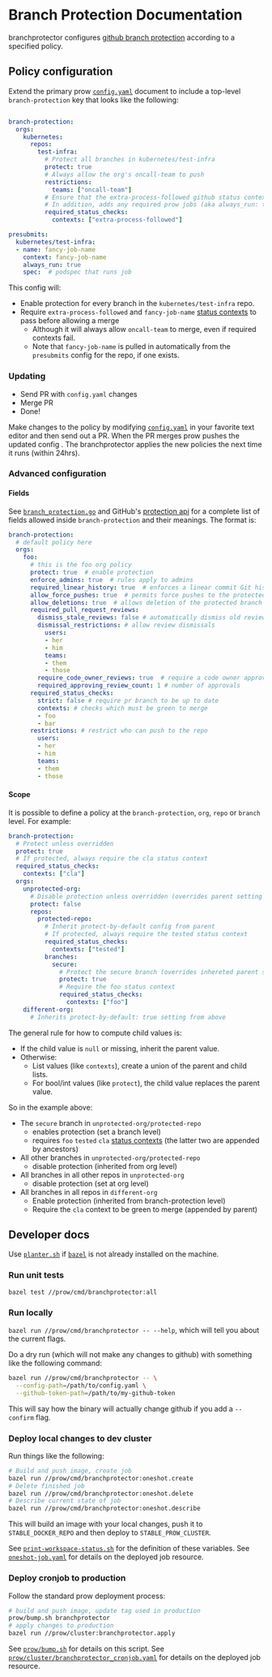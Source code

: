 # Branch Protection Documentation

branchprotector configures [github branch protection] according to a specified
policy.

## Policy configuration

Extend the primary prow [`config.yaml`] document to include a top-level
`branch-protection` key that looks like the following:

```yaml

branch-protection:
  orgs:
    kubernetes:
      repos:
        test-infra:
          # Protect all branches in kubernetes/test-infra
          protect: true
          # Always allow the org's oncall-team to push
          restrictions:
            teams: ["oncall-team"]
          # Ensure that the extra-process-followed github status context passes.
          # In addition, adds any required prow jobs (aka always_run: true)
          required_status_checks:
            contexts: ["extra-process-followed"]

presubmits:
  kubernetes/test-infra:
  - name: fancy-job-name
    context: fancy-job-name
    always_run: true
    spec:  # podspec that runs job
```

This config will:
  * Enable protection for every branch in the `kubernetes/test-infra`
repo.
  * Require `extra-process-followed` and `fancy-job-name` [status contexts] to pass
    before allowing a merge
    - Although it will always allow `oncall-team` to merge, even if required
      contexts fail.
    - Note that `fancy-job-name` is pulled in automatically from the
      `presubmits` config for the repo, if one exists.

### Updating

* Send PR with `config.yaml` changes
* Merge PR
* Done!

Make changes to the policy by modifying [`config.yaml`] in your favorite text
editor and then send out a PR. When the PR merges prow pushes the updated config
. The branchprotector applies the new policies the next time it runs (within
24hrs).

### Advanced configuration


#### Fields

See [`branch_protection.go`] and GitHub's [protection api] for a complete list of fields allowed
inside `branch-protection` and their meanings. The format is:

```yaml
branch-protection:
  # default policy here
  orgs:
    foo:
      # this is the foo org policy
      protect: true  # enable protection
      enforce_admins: true  # rules apply to admins
      required_linear_history: true  # enforces a linear commit Git history
      allow_force_pushes: true  # permits force pushes to the protected branch
      allow_deletions: true  # allows deletion of the protected branch
      required_pull_request_reviews:
        dismiss_stale_reviews: false # automatically dismiss old reviews
        dismissal_restrictions: # allow review dismissals
          users:
          - her
          - him
          teams:
          - them
          - those
        require_code_owner_reviews: true  # require a code owner approval
        required_approving_review_count: 1 # number of approvals
      required_status_checks:
        strict: false # require pr branch to be up to date
        contexts: # checks which must be green to merge
        - foo
        - bar
      restrictions: # restrict who can push to the repo
        users:
        - her
        - him
        teams:
        - them
        - those
```



#### Scope


It is possible to define a policy at the
`branch-protection`, `org`, `repo` or `branch` level. For example:

```yaml
branch-protection:
  # Protect unless overridden
  protect: true
  # If protected, always require the cla status context
  required_status_checks:
    contexts: ["cla"]
  orgs:
    unprotected-org:
      # Disable protection unless overridden (overrides parent setting of true)
      protect: false
      repos:
        protected-repo:
          # Inherit protect-by-default config from parent
          # If protected, always require the tested status context
          required_status_checks:
            contexts: ["tested"]
          branches:
            secure:
              # Protect the secure branch (overrides inhereted parent setting of false)
              protect: true
              # Require the foo status context
              required_status_checks:
                contexts: ["foo"]
    different-org:
      # Inherits protect-by-default: true setting from above
```

The general rule for how to compute child values is:
  * If the child value is `null` or missing, inherit the parent value.
  * Otherwise:
    -   List values (like `contexts`), create a union of the parent and child lists.
    -   For bool/int values (like `protect`), the child value replaces the parent value.

So in the example above:
  * The `secure` branch in `unprotected-org/protected-repo`
    - enables protection (set a branch level)
    - requires `foo` `tested` `cla` [status contexts]
      (the latter two are appended by ancestors)
  * All other branches in `unprotected-org/protected-repo`
    - disable protection (inherited from org level)
  * All branches in all other repos in `unprotected-org`
    - disable protection (set at org level)
  * All branches in all repos in `different-org`
    - Enable protection (inherited from branch-protection level)
    - Require the `cla` context to be green to merge (appended by parent)

## Developer docs

Use [`planter.sh`] if [`bazel`] is not already installed on the machine.

### Run unit tests

`bazel test //prow/cmd/branchprotector:all`

### Run locally

`bazel run //prow/cmd/branchprotector -- --help`, which will tell you about the
current flags.

Do a dry run (which will not make any changes to github) with
something like the following command:

```sh
bazel run //prow/cmd/branchprotector -- \
  --config-path=/path/to/config.yaml \
  --github-token-path=/path/to/my-github-token
```

This will say how the binary will actually change github if you add a
`--confirm` flag.

### Deploy local changes to dev cluster

Run things like the following:
```sh
# Build and push image, create job
bazel run //prow/cmd/branchprotector:oneshot.create
# Delete finished job
bazel run //prow/cmd/branchprotector:oneshot.delete
# Describe current state of job
bazel run //prow/cmd/branchprotector:oneshot.describe
```

This will build an image with your local changes, push it to
`STABLE_DOCKER_REPO` and then deploy to `STABLE_PROW_CLUSTER`.

See [`print-workspace-status.sh`] for the definition of these variables.
See [`oneshot-job.yaml`] for details on the deployed job resource.

### Deploy cronjob to production

Follow the standard prow deployment process:

```sh
# build and push image, update tag used in production
prow/bump.sh branchprotector
# apply changes to production
bazel run //prow/cluster:branchprotector.apply
```

See [`prow/bump.sh`] for details on this script.
See [`prow/cluster/branchprotector_cronjob.yaml`] for details on the deployed
job resource.


[`bazel`]: https://bazel.build
[`branch_protection.go`]: /prow/config/branch_protection.go
[`config.yaml`]: /config/prow/config.yaml
[github branch protection]: https://help.github.com/articles/about-protected-branches/
[`oneshot-job.yaml`]: oneshot-job.yaml
[`planter.sh`]: /planter
[`print-workspace-status.sh`]: ../../../hack/print-workspace-status.sh
[`prow/bump.sh`]: /prow/bump.sh
[`prow/cluster/branchprotector_cronjob.yaml`]: /prow/cluster/branchprotector_cronjob.yaml
[status contexts]: https://developer.github.com/v3/repos/statuses/#create-a-status
[protection api]: https://developer.github.com/v3/repos/branches/#update-branch-protection

